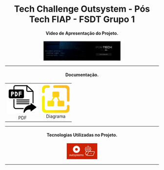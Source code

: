 <center>

# Tech Challenge Outsystem - Pós Tech FIAP - FSDT Grupo 1

#### Video de Apresentação do Projeto.

[<img src="img/fiap.jpeg" width="50%">](https://www.youtube.com/watch?v=T7_gV2_oE6k "Tech Challenge 1 - Pós Tech FIAP - FSDT - Grupo 01")

*******

#### Documentação.

<table>
  <tr>
    <td align="center">
      <a href="doc/documentacao_techchallenge_1.pdf" target="_blank">
        <img loading="lazy" src="img/documents.png" width="100">
      </a>
      <br>PDF
    </td>
    <td align="center">
      <a href="doc/DiagramTechChallengeOutSystem.drawio" target="_blank">
        <img loading="lazy" src="img/draw-io.png" width="90">
      </a>
      <br>Diagrama
    </td>
  </tr>
</table>

*******

#### Tecnologias Utilizadas no Projeto.

<img loading="lazy" src="img/logo_outsystems.png" width="20%" height="10%"/>

*******

</center>